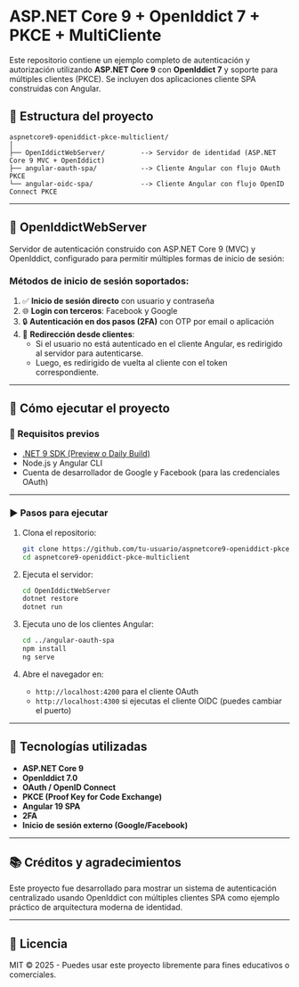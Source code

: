 
# ASP.NET Core 9 + OpenIddict 7 + PKCE + MultiCliente

Este repositorio contiene un ejemplo completo de autenticación y autorización utilizando **ASP.NET Core 9** con **OpenIddict 7** y soporte para múltiples clientes (PKCE). Se incluyen dos aplicaciones cliente SPA construidas con Angular.

## 📁 Estructura del proyecto

```
aspnetcore9-openiddict-pkce-multiclient/
│
├── OpenIddictWebServer/         --> Servidor de identidad (ASP.NET Core 9 MVC + OpenIddict)
├── angular-oauth-spa/           --> Cliente Angular con flujo OAuth PKCE
└── angular-oidc-spa/            --> Cliente Angular con flujo OpenID Connect PKCE
```

---

## 🔐 OpenIddictWebServer

Servidor de autenticación construido con ASP.NET Core 9 (MVC) y OpenIddict, configurado para permitir múltiples formas de inicio de sesión:

### Métodos de inicio de sesión soportados:

1. ✅ **Inicio de sesión directo** con usuario y contraseña
2. 🌐 **Login con terceros**: Facebook y Google
3. 🔒 **Autenticación en dos pasos (2FA)** con OTP por email o aplicación
4. 🔁 **Redirección desde clientes**:
   - Si el usuario no está autenticado en el cliente Angular, es redirigido al servidor para autenticarse.
   - Luego, es redirigido de vuelta al cliente con el token correspondiente.

---

## 🚀 Cómo ejecutar el proyecto

### 🔧 Requisitos previos

- [.NET 9 SDK (Preview o Daily Build)](https://dotnet.microsoft.com/en-us/download/dotnet/9.0)
- Node.js y Angular CLI
- Cuenta de desarrollador de Google y Facebook (para las credenciales OAuth)

---

### ▶️ Pasos para ejecutar

1. Clona el repositorio:
   ```bash
   git clone https://github.com/tu-usuario/aspnetcore9-openiddict-pkce-multiclient.git
   cd aspnetcore9-openiddict-pkce-multiclient
   ```

2. Ejecuta el servidor:
   ```bash
   cd OpenIddictWebServer
   dotnet restore
   dotnet run
   ```

3. Ejecuta uno de los clientes Angular:
   ```bash
   cd ../angular-oauth-spa
   npm install
   ng serve
   ```

4. Abre el navegador en:
   - `http://localhost:4200` para el cliente OAuth
   - `http://localhost:4300` si ejecutas el cliente OIDC (puedes cambiar el puerto)

---

## 🧠 Tecnologías utilizadas

- **ASP.NET Core 9**
- **OpenIddict 7.0**
- **OAuth / OpenID Connect**
- **PKCE (Proof Key for Code Exchange)**
- **Angular 19 SPA**
- **2FA**
- **Inicio de sesión externo (Google/Facebook)**

---

## 📚 Créditos y agradecimientos

Este proyecto fue desarrollado para mostrar un sistema de autenticación centralizado usando OpenIddict con múltiples clientes SPA como ejemplo práctico de arquitectura moderna de identidad.

---

## 📝 Licencia

MIT © 2025 - Puedes usar este proyecto libremente para fines educativos o comerciales.
